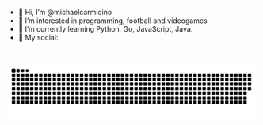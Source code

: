- 👋 Hi, I’m @michaelcarmicino
- 👀 I’m interested in programming, football and videogames
- 🌱 I’m currently learning Python, Go, JavaScript, Java.
- 📲 My social:<p align="left">
  <a href="http://twitch.tv/emme2k_" target="blank"><img align="center" src="https://github.com/mishmanners/MishManners/blob/master/socials/twitch.png" alt="" height="30" /></a>
  <a href="https://www.linkedin.com/in/michael-carmicino-a4a935236/" target="blank"><img align="center" src="https://github.com/mishmanners/MishManners/blob/master/socials/transparent-Linkedin-logo-icon.png" alt="" height="30" /></a>
  <a href="https://www.instagram.com/_michaell__" target="blank"><img align="center" src="https://github.com/mishmanners/MishManners/blob/master/socials/instagram.png" alt="" height="30" /></a>


![mishmanners snake gif](https://github.com/mishmanners/MishManners/blob/output/github-contribution-grid-snake.svg)
